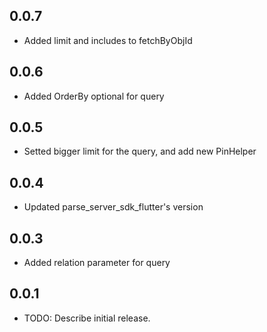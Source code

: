 ## 0.0.7

* Added limit and includes to fetchByObjId  

## 0.0.6

* Added OrderBy optional for query

## 0.0.5

* Setted bigger limit for the query, and add new PinHelper

## 0.0.4

* Updated parse_server_sdk_flutter's version

## 0.0.3 

* Added relation parameter for query


## 0.0.1

* TODO: Describe initial release.
